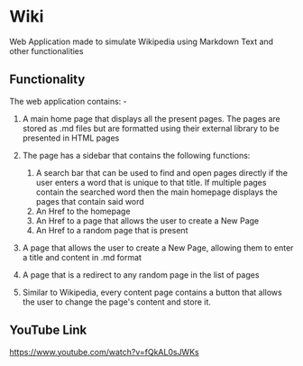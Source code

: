 # Wiki
Web Application made to simulate Wikipedia using Markdown Text and other functionalities

## Functionality

The web application contains: -
  
  1. A main home page that displays all the present pages. The pages are stored as .md files but are formatted using their external library to be presented in HTML pages
  2. The page has a sidebar that contains the following functions:
       
       1. A search bar that can be used to find and open pages directly if the user enters a word that is unique to that title. If multiple pages contain the searched word then the main homepage displays the pages that contain said word
       2. An Href to the homepage
       3. An Href to a page that allows the user to create a New Page
       4. An Href to a random page that is present
    
  3. A page that allows the user to create a New Page, allowing them to enter a title and content in .md format
  4. A page that is a redirect to any random page in the list of pages
  5. Similar to Wikipedia, every content page contains a button that allows the user to change the page's content and store it.

## YouTube Link

https://www.youtube.com/watch?v=fQkAL0sJWKs
